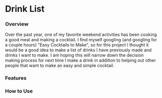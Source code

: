 # Drink List

### Overview

Over the past year, one of my favorite weekend activities has been cooking a good meal and making a cocktail. I find myself googling (and googling for a couple hours) "Easy Cocktails to Make", so for this project I thought it would be a good idea to make a list of drinks I have previously made and drinks I want to make. I am hoping this will narrow down the decision making process for next time I make a drink in addition to helping out other people that want to make an easy and simple cocktail.

### Features

### How to Use